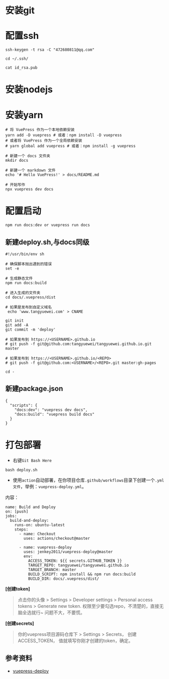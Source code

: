 # 安装git

#  配置ssh

``` ssh-keygen -t rsa -C "472680811@qq.com" ```

``` cd ~/.ssh/ ```

``` cat id_rsa.pub ```

# 安装nodejs

# 安装yarn

```$xslt
# 将 VuePress 作为一个本地依赖安装
yarn add -D vuepress # 或者：npm install -D vuepress
# 或者将 VuePress 作为一个全局依赖安装
# yarn global add vuepress # 或者：npm install -g vuepress

# 新建一个 docs 文件夹
mkdir docs

# 新建一个 markdown 文件
echo '# Hello VuePress!' > docs/README.md

# 开始写作
npx vuepress dev docs
```
# 配置启动
```
npm run docs:dev or vuepress run docs
```

## 新建deploy.sh,与docs同级
```
#!/usr/bin/env sh

# 确保脚本抛出遇到的错误
set -e

# 生成静态文件
npm run docs:build

# 进入生成的文件夹
cd docs/.vuepress/dist

# 如果是发布到自定义域名
 echo 'www.tangyuewei.com' > CNAME

git init
git add -A
git commit -m 'deploy'

# 如果发布到 https://<USERNAME>.github.io
# git push -f git@github.com:tangyuewei/tangyuewei.github.io.git master

# 如果发布到 https://<USERNAME>.github.io/<REPO>
# git push -f git@github.com:<USERNAME>/<REPO>.git master:gh-pages

cd -
```
## 新建package.json
```$javascript
{
  "scripts": {
    "docs:dev": "vuepress dev docs",
    "docs:build": "vuepress build docs"
  }
}

```
# 打包部署
- 右键`Git Bash Here`
```$bash
bash deploy.sh
```
- 使用`action`自动部署，在你项目仓库`.github/workflows`目录下创建一个`.yml文件`，举例：`vuepress-deploy.yml`。

内容：
```
name: Build and Deploy
on: [push]
jobs:
  build-and-deploy:
    runs-on: ubuntu-latest
    steps:
      - name: Checkout
        uses: actions/checkout@master

      - name: vuepress-deploy
        uses: jenkey2011/vuepress-deploy@master
        env:
          ACCESS_TOKEN: ${{ secrets.GITHUB_TOKEN }}
          TARGET_REPO: tangyuewei/tangyuewei.github.io
          TARGET_BRANCH: master
          BUILD_SCRIPT: npm install && npm run docs:build
          BUILD_DIR: docs/.vuepress/dist/

```
**[创建token]**
>点击你的头像 > Settings > Developer settings > Personal access tokens > Generate new token. 权限至少要勾选repo，不清楚的，直接无脑全选就行~ 问题不大，不要慌。

**[创建secrets]**
> 你的vuepress项目源码仓库下 > Settings > Secrets， 创建ACCESS_TOKEN， 值就填写你刚才创建的token，确定。

## 参考资料
* [vuepress-deploy](https://github.com/jenkey2011/vuepress-deploy/blob/v1.8.1/README.zh-CN.md)
